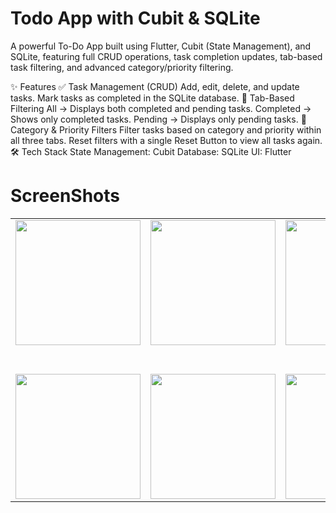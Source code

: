 # Todo App with Cubit & SQLite
A powerful To-Do App built using Flutter, Cubit (State Management), and SQLite, featuring full CRUD operations, task completion updates, tab-based task filtering, and advanced category/priority filtering.

✨ Features
✅ Task Management (CRUD)
Add, edit, delete, and update tasks.
Mark tasks as completed in the SQLite database.
📂 Tab-Based Filtering
All → Displays both completed and pending tasks.
Completed → Shows only completed tasks.
Pending → Displays only pending tasks.
🎯 Category & Priority Filters
Filter tasks based on category and priority within all three tabs.
Reset filters with a single Reset Button to view all tasks again.
🛠️ Tech Stack
State Management: Cubit
Database: SQLite
UI: Flutter

# ScreenShots

<table>
  <tr>
     <td align="center"><img src="https://github.com/user-attachments/assets/953aad15-eda8-473d-adfd-71c2eae644f2" width="200" /></td>
    <td align="center"><img src="https://github.com/user-attachments/assets/967a8dfe-3fad-4fd3-9057-912c94926cdb" width="200" /></td>
    <td align="center"><img src="https://github.com/user-attachments/assets/79c58bba-439b-4697-aec1-460a86bae954" width="200" /></td>
    <td align="center"><img src="https://github.com/user-attachments/assets/a1342967-7712-415f-9f01-6969c18349b6" width="200" /></td>
    <td align="center"><img src="https://github.com/user-attachments/assets/cfb78210-99ab-4320-8689-2d5ab10caebb" width="200" /></td>
     <td align="center"><img src="https://github.com/user-attachments/assets/d088bfa9-4a15-4abd-bfe3-c82a1d41e380" width="200" /></td>
  </tr>
   <tr>
    <td colspan="10" style="height: 40px;"></td>  <!-- 👈 Yeh gap add karega -->
  </tr>
  <tr>
     <td align="center"><img src="https://github.com/user-attachments/assets/9fd2200f-fcfe-4aa8-8f56-624adacd560d" width="200" /></td>
    <td align="center"><img src="https://github.com/user-attachments/assets/9e1e90d7-1bc1-4c3b-b83e-78ec44f1d1ba" width="200" /></td>
    <td align="center"><img src="https://github.com/user-attachments/assets/5c297fb9-fcac-4134-9a87-f53547f51204" width="200" /></td>
    <td align="center"><img src="https://github.com/user-attachments/assets/686fd8a7-1cf5-4a6f-a0e3-f35a80a1b919" width="200" /></td>
    <td align="center"><img src="https://github.com/user-attachments/assets/2c94726a-a79d-4bfe-9b51-619f32947faf" width="200" /></td>
  </tr>




  



